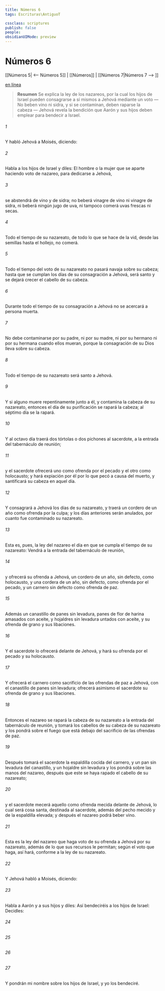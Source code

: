 ```yaml
---
title: Números 6
tags: Escrituras\AntiguoT

cssclass: scriptures
publish: false
people:
obsidianUIMode: preview
---
```


# Números 6
[[Números 5| <-- Números 5]] | [[Números]] | [[Números 7|Números 7 --> ]]

[en línea](https://churchofjesuschrist.org/study/scriptures/ot/num/6?lang=spa)

> __Resumen__
Se explica la ley de los nazareos, por la cual los hijos de Israel pueden consagrarse a sí mismos a Jehová mediante un voto — No beben vino ni sidra, y si se contaminan, deben raparse la cabeza — Jehová revela la bendición que Aarón y sus hijos deben emplear para bendecir a Israel.

###### 1 
Y habló Jehová a Moisés, diciendo:

###### 2 
Habla a los hijos de Israel y diles: El hombre o la mujer que se aparte haciendo voto de nazareo, para dedicarse a Jehová,

###### 3 
se abstendrá de vino y de sidra; no beberá vinagre de vino ni vinagre de sidra, ni beberá ningún jugo de uva, ni tampoco comerá uvas frescas ni secas.

###### 4 
Todo el tiempo de su nazareato, de todo lo que se hace de la vid, desde las semillas hasta el hollejo, no comerá.

###### 5 
Todo el tiempo del voto de su nazareato no pasará navaja sobre su cabeza; hasta que se cumplan los días de su consagración a Jehová, será santo y se dejará crecer el cabello de su cabeza.

###### 6 
Durante todo el tiempo de su consagración a Jehová no se acercará a persona muerta.

###### 7 
No debe contaminarse por su padre, ni por su madre, ni por su hermano ni por su hermana cuando ellos mueran, porque la consagración de su Dios lleva sobre su cabeza.

###### 8 
Todo el tiempo de su nazareato será santo a Jehová.

###### 9 
Y si alguno muere repentinamente junto a él, y contamina la cabeza de su nazareato, entonces el día de su purificación se rapará la cabeza; al séptimo día se la rapará.

###### 10 
Y al octavo día traerá dos tórtolas o dos pichones al sacerdote, a la entrada del tabernáculo de reunión;

###### 11 
y el sacerdote ofrecerá uno como ofrenda por el pecado y el otro como holocausto; y hará expiación por él por lo que pecó a causa del muerto, y santificará su cabeza en aquel día.

###### 12 
Y consagrará a Jehová los días de su nazareato, y traerá un cordero de un año como ofrenda por la culpa; y los días anteriores serán anulados, por cuanto fue contaminado su nazareato.

###### 13 
Esta es, pues, la ley del nazareo el día en que se cumpla el tiempo de su nazareato: Vendrá a la entrada del tabernáculo de reunión,

###### 14 
y ofrecerá su ofrenda a Jehová, un cordero de un año, sin defecto, como holocausto, y una cordera de un año, sin defecto, como ofrenda por el pecado, y un carnero sin defecto como ofrenda de paz.

###### 15 
Además un canastillo de panes sin levadura, panes de flor de harina amasados con aceite, y hojaldres sin levadura untados con aceite, y su ofrenda de grano y sus libaciones.

###### 16 
Y el sacerdote lo ofrecerá delante de Jehová, y hará su ofrenda por el pecado y su holocausto.

###### 17 
Y ofrecerá el carnero como sacrificio de las ofrendas de paz a Jehová, con el canastillo de panes sin levadura; ofrecerá asimismo el sacerdote su ofrenda de grano y sus libaciones.

###### 18 
Entonces el nazareo se rapará la cabeza de su nazareato a la entrada del tabernáculo de reunión, y tomará los cabellos de su cabeza de su nazareato y los pondrá sobre el fuego que está debajo del sacrificio de las ofrendas de paz.

###### 19 
Después tomará el sacerdote la espaldilla cocida del carnero, y un pan sin levadura del canastillo, y un hojaldre sin levadura y los pondrá sobre las manos del nazareo, después que este se haya rapado el cabello de su nazareato;

###### 20 
y el sacerdote mecerá aquello como ofrenda mecida delante de Jehová, lo cual será cosa santa, destinada al sacerdote, además del pecho mecido y de la espaldilla elevada; y después el nazareo podrá beber vino.

###### 21 
Esta es la ley del nazareo que haga voto de su ofrenda a Jehová por su nazareato, además de lo que sus recursos le permitan; según el voto que haga, así hará, conforme a la ley de su nazareato.

###### 22 
Y Jehová habló a Moisés, diciendo:

###### 23 
Habla a Aarón y a sus hijos y diles: Así bendeciréis a los hijos de Israel: Decidles:

###### 24 


###### 25 


###### 26 


###### 27 
Y pondrán mi nombre sobre los hijos de Israel, y yo los bendeciré.

